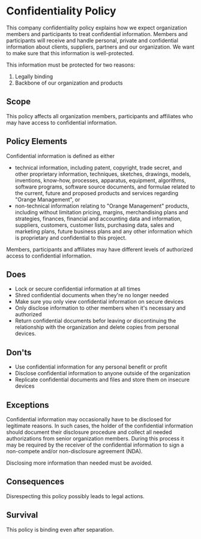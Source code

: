 # Confidentiality Policy

This company confidentiality policy explains how we expect organization members and participants to treat confidential information. Members and participants will receive and handle personal, private and confidential information about clients, suppliers, partners and our organization. We want to make sure that this information is well-protected.

This information must be protected for two reasons:

1. Legally binding
2. Backbone of our organization and products

## Scope

This policy affects all organization members, participants and affiliates who may have access to confidential information.

## Policy Elements

Confidential information is defined as either

* technical information, including patent, copyright, trade secret, and other proprietary information, techniques, sketches, drawings, models, inventions, know-how, processes, apparatus, equipment, algorithms, software programs, software source documents, and formulae related to the current, future and proposed products and services regarding "Orange Management", or
* non-technical information relating to "Orange Management" products, including without limitation pricing, margins, merchandising plans and strategies, finances, financial and accounting data and information, suppliers, customers, customer lists, purchasing data, sales and marketing plans, future business plans and any other information which is proprietary and confidential to this project.

Members, participants and affiliates may have different levels of authorized access to confidential information.

## Does

* Lock or secure confidential information at all times
* Shred confidential documents when they're no longer needed
* Make sure you only view confidential information on secure devices
* Only disclose information to other members when it's necessary and authorized
* Return confidential documents befor leaving or discontinuing the relationship with the organization and delete copies from personal devices.

## Don'ts

* Use confidential information for any personal benefit or profit
* Disclose confidential information to anyone outside of the organization
* Replicate confidential documents and files and store them on insecure devices

## Exceptions

Confidential information may occasionally have to be disclosed for legitimate reasons. In such cases, the holder of the confidential information should document their disclosure procedure and collect all needed authorizations from senior organization members. During this process it may be required by the receiver of the confidential information to sign a non-compete and/or non-disclosure agreement (NDA). 

Disclosing more information than needed must be avoided.

## Consequences

Disrespecting this policy possibly leads to legal actions. 

## Survival

This policy is binding even after separation.
